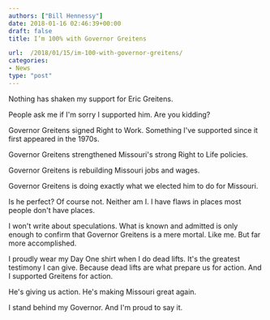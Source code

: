 ```yaml
---
authors: ["Bill Hennessy"]
date: 2018-01-16 02:46:39+00:00
draft: false
title: I’m 100% with Governor Greitens

url:  /2018/01/15/im-100-with-governor-greitens/
categories:
- News
type: "post"
---
```


Nothing has shaken my support for Eric Greitens.

People ask me if I'm sorry I supported him. Are you kidding?

Governor Greitens signed Right to Work. Something I've supported since it first appeared in the 1970s.

Governor Greitens strengthened Missouri's strong Right to Life policies.

Governor Greitens is rebuilding Missouri jobs and wages.

Governor Greitens is doing exactly what we elected him to do for Missouri.

Is he perfect? Of course not. Neither am I. I have flaws in places most people don't have places.

I won't write about speculations. What is known and admitted is only enough to confirm that Governor Greitens is a mere mortal. Like me. But far more accomplished.

I proudly wear my Day One shirt when I do dead lifts. It's the greatest testimony I can give. Because dead lifts are what prepare us for action. And I supported Greitens for action.

He's giving us action. He's making Missouri great again.

I stand behind my Governor. And I'm proud to say it.
